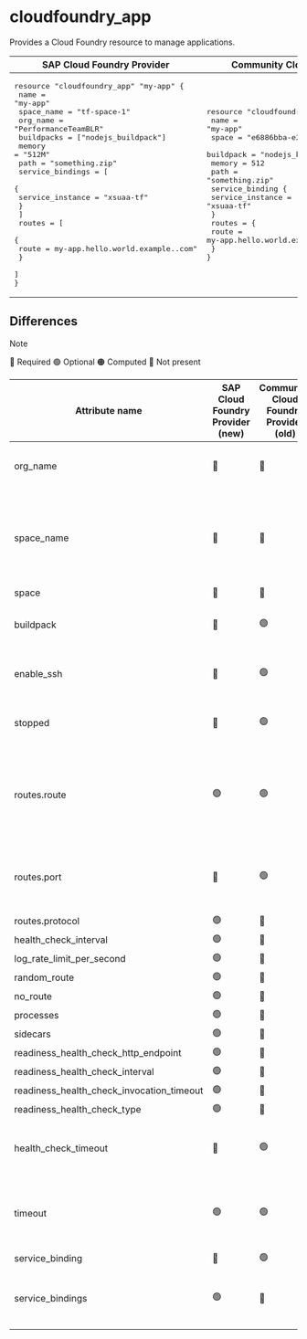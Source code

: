 # cloudfoundry_app

Provides a Cloud Foundry resource to manage applications.

|  SAP Cloud Foundry Provider |Community Cloud Foundry Provider |
| -- | -- |
|  <pre>resource "cloudfoundry_app" "my-app" {</br>  name       = "my-app"</br>  space_name = "tf-space-1"</br>  org_name   = "PerformanceTeamBLR"</br>  buildpacks = ["nodejs_buildpack"]</br>  memory     = "512M"</br>  path       = "something.zip"</br>  service_bindings = [</br>    {</br>      service_instance = "xsuaa-tf"</br>    }</br>  ]</br>  routes = [</br>    {</br>      route = my-app.hello.world.example..com"</br>    }</br>  ]</br>}</br></pre> |<pre>resource "cloudfoundry_app" "my-app" {</br>  name       = "my-app"</br>  space      = "e6886bba-e263-4b52-aaf1-85d410f15fc8"</br>  buildpack = "nodejs_buildpack"</br>  memory     = 512</br>  path       = "something.zip"</br>  service_binding {</br>      service_instance = "xsuaa-tf"</br>  }</br>  routes = {</br>      route = my-app.hello.world.example..com"</br>  }</br>}</br></pre> |

## Differences

> [!NOTE]  
> 🔵 Required  🟢 Optional 🟠 Computed  🔴 Not present

| Attribute name | SAP Cloud Foundry Provider (new)|  Community Cloud Foundry Provider (old) | Description |
| --- | --- | --- | --- |
| org_name| 🔵 | 🔴 | Organization name where space is present has to be specified. |
| space_name | 🔵 | 🔴 | Instead of specifying guid for `space` attribute in the old community provider, user should specify space name in `space_name` attribute for the new provider. |
| space | 🔴 | 🔵 | Refer above |
| buildpack | 🔴 | 🟢 | `buildpack` attribute functionality can be achieved by `buildpacks` attribute. |
| enable_ssh | 🔴 | 🟢 | It can be enabled on a space level. For further details, refer [here](https://docs.cloudfoundry.org/devguide/deploy-apps/ssh-apps.html#config-ssh-access-apps). |
| stopped | 🔴 | 🟢 | `stopped` attribute functionality can be achieved by setting `instances` to 0. |
| routes.route | 🟢 | 🟢 | In the new provider, FQDN needs to be specified instead of the route GUID in the community provider. Route resource is automatically created if not present. |
| routes.port | 🔴 | 🟢 | Not present in V3 manifest schema. Can be set in `port` attribute of  [`cloudfoundry_route`](https://github.com/SAP/terraform-provider-cloudfoundry/blob/main/docs/resources/route.md) resource. |
| routes.protocol | 🟢 | 🔴 | - |
| health_check_interval | 🟢 | 🔴 | - |
| log_rate_limit_per_second | 🟢 | 🔴 | - |
| random_route | 🟢 | 🔴 | - |
| no_route | 🟢 | 🔴 | - |
| processes | 🟢 | 🔴 | - |
| sidecars | 🟢 | 🔴 | - |
| readiness_health_check_http_endpoint | 🟢 | 🔴 | - |
| readiness_health_check_interval | 🟢 | 🔴 | - |
| readiness_health_check_invocation_timeout | 🟢 | 🔴 | - |
| readiness_health_check_type | 🟢 | 🔴 | - |
| health_check_timeout | 🔴 | 🟢 | `health_check_timeout` has been changed to `timeout`  to maintain conformity with V3 API. |
| timeout | 🟢 | 🟢 | `timeout` attribute in the current provider is for health check timeout and not for starting the app initially. |
| service_binding | 🔴 | 🟢 | - |
| service_bindings | 🟢 | 🔴 | `service_binding` has been changed to `service_bindings` to maintain conformity with V3 API. |
